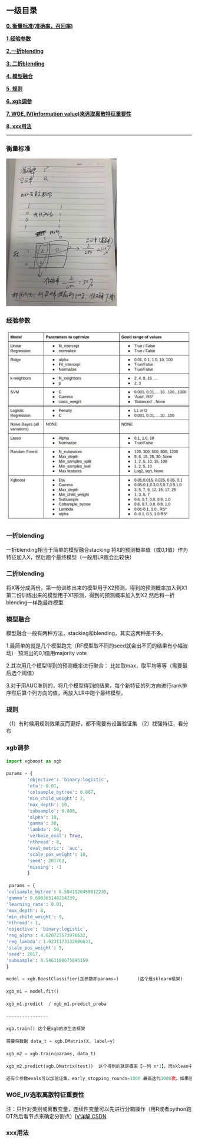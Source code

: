 ## 一级目录

[**0. 衡量标准(准确率，召回率)**](#衡量标准)

[**1.经验参数**](#经验参数)

[**2.一折blending**](#一折blending)

[**3. 二折blending**](#二折blending)

[**4. 模型融合**](#模型融合)

[**5. 规则**](#规则)

[**6. xgb调参**](#xgb调参)

[**7. WOE, IV(information value)来选取离散特征重要性**](#woe_iv选取离散特征重要性)

[**8. xxx用法**](#xxx用法)

---

### 衡量标准

![precision_recall.png](precision_recall.png)

### 经验参数

![param.png](param.png)

### 一折blending 

一折blending相当于简单的模型融合stacking
将X的预测概率值（或0,1值）作为特征加入X，然后跑个最终模型（一般用LR跑会比较快）

### 二折blending

将X等分成两份，第一份训练出来的模型用于X2预测，得到的预测概率加入到X1
第二份训练出来的模型用于X1预测，得到的预测概率加入到X2
然后和一折blending一样跑最终模型

### 模型融合

模型融合一般有两种方法，stacking和blending，其实这两种差不多。

1.最简单的就是几个模型跑完（RF模型取不同的seed就会出不同的结果有小幅波动）
预测出的0,1值用majority vote

2.其次用几个模型得到的预测概率进行聚合：
比如取max，取平均等等（需要最后选个阈值）

3.对于用AUC准则的，将几个模型得到的结果，每个新特征的列方向进行rank排序然后算个列方向的值，再放入LR中跑个最终模型。

### 规则

（1）有时候用规则效果反而更好，都不需要有设置验证集
（2）找强特征，看分布

### xgb调参
```python
import xgboost as xgb

params = {
        'objective': 'binary:logistic',
        'eta': 0.01,
        'colsample_bytree': 0.887,
        'min_child_weight': 2,
        'max_depth': 10,
        'subsample': 0.886,
        'alpha': 10,
        'gamma': 30,
        'lambda': 50,
        'verbose_eval': True,
        'nthread': 8,
        'eval_metric': 'auc',
        'scale_pos_weight': 10,
        'seed': 201703,
        'missing': -1
        }

 params = {
'colsample_bytree': 0.5041920450812235,
'gamma': 0.690363148214239,
'learning_rate': 0.01,
'max_depth': 8,
'min_child_weight': 9,
'nthread': 1,
'objective': 'binary:logistic',
'reg_alpha': 4.620727573976632,
'reg_lambda': 1.9231173132006631,
'scale_pos_weight': 5,
'seed': 2017,
'subsample': 0.5463188675095159
}

model = xgb.BoostClassifier(加参数即params=)       (这个是sklearn框架)

xgb_m1 = model.fit()

xgb_m1.predict  / xgb_m1.predict_proba

----------------

xgb.train() 这个是xgb的原生态框架

需要将数据 data_t = xgb.DMatrix(X, label=y)

xgb_m2 = xgb.train(params, data_t)

xgb_m2.predict(xgb.DMatrix(test))  这个得到的就是概率【一列 n*1】，而sklean中predict得到的是0和1,predict_proba得到的是概率【两列 n*2，看后面一列>0.5预测为1】

还有个参数evals可以加验证集，early_stopping_rounds=1000 最高迭代1000次，如果验证集误差上升就停止
```

### WOE_IV选取离散特征重要性

注：只针对类别或离散变量，连续性变量可以先进行分箱操作（用R或者python跑DT然后看节点来确定分割点）[IV详解 CSDN](http://blog.csdn.net/kevin7658/article/details/50780391)

### xxx用法

